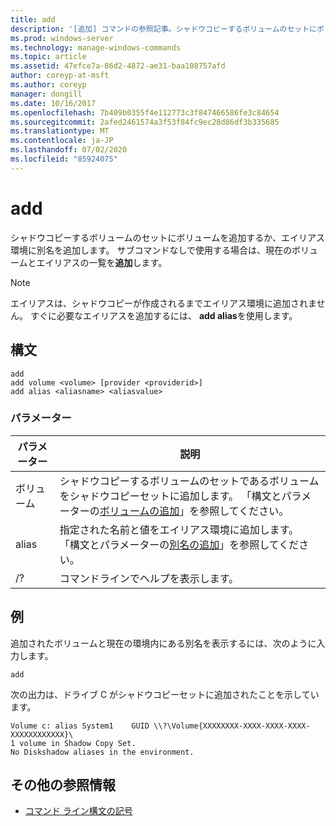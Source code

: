 ```yaml
---
title: add
description: '[追加] コマンドの参照記事。シャドウコピーするボリュームのセットにボリュームを追加するか、エイリアス環境にエイリアスを追加します。'
ms.prod: windows-server
ms.technology: manage-windows-commands
ms.topic: article
ms.assetid: 47efce7a-86d2-4872-ae31-baa108757afd
author: coreyp-at-msft
ms.author: coreyp
manager: dongill
ms.date: 10/16/2017
ms.openlocfilehash: 7b409b0355f4e112773c3f847466586fe3c84654
ms.sourcegitcommit: 2afed2461574a3f53f84fc9ec28d86df3b335685
ms.translationtype: MT
ms.contentlocale: ja-JP
ms.lasthandoff: 07/02/2020
ms.locfileid: "85924075"
---
```

# <a name="add"></a>add

シャドウコピーするボリュームのセットにボリュームを追加するか、エイリアス環境に別名を追加します。 サブコマンドなしで使用する場合は、現在のボリュームとエイリアスの一覧を**追加**します。

> [!NOTE]
> エイリアスは、シャドウコピーが作成されるまでエイリアス環境に追加されません。 すぐに必要なエイリアスを追加するには、 **add alias**を使用します。

## <a name="syntax"></a>構文

```
add
add volume <volume> [provider <providerid>]
add alias <aliasname> <aliasvalue>
```

### <a name="parameters"></a>パラメーター

| パラメーター | 説明 |
| ---------- | ----------- |
| ボリューム | シャドウコピーするボリュームのセットであるボリュームをシャドウコピーセットに追加します。 「構文とパラメーターの[ボリュームの追加](add-volume.md)」を参照してください。 |
| alias | 指定された名前と値をエイリアス環境に追加します。 「構文とパラメーターの[別名の追加](add-alias.md)」を参照してください。 |
| /? | コマンドラインでヘルプを表示します。 |

## <a name="examples"></a>例

追加されたボリュームと現在の環境内にある別名を表示するには、次のように入力します。

```
add
```

次の出力は、ドライブ C がシャドウコピーセットに追加されたことを示しています。

```
Volume c: alias System1    GUID \\?\Volume{XXXXXXXX-XXXX-XXXX-XXXX-XXXXXXXXXXXX}\
1 volume in Shadow Copy Set.
No Diskshadow aliases in the environment.
```

## <a name="additional-references"></a>その他の参照情報

- [コマンド ライン構文の記号](command-line-syntax-key.md)